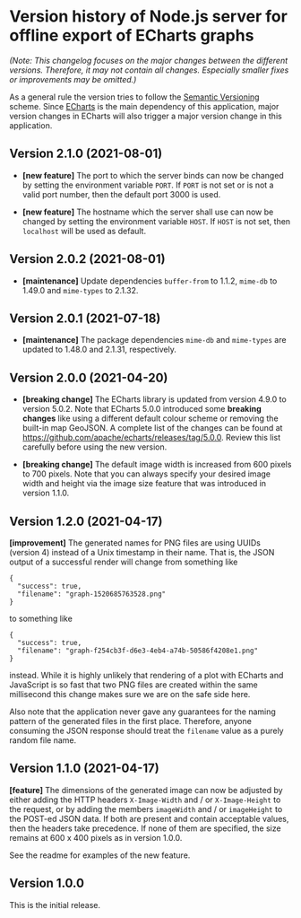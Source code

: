 # Version history of Node.js server for offline export of ECharts graphs

_(Note: This changelog focuses on the major changes between the different
versions. Therefore, it may not contain all changes. Especially smaller fixes or
improvements may be omitted.)_

As a general rule the version tries to follow the
[Semantic Versioning](https://semver.org/) scheme.
Since [ECharts](https://echarts.apache.org/) is the main dependency of this
application, major version changes in ECharts will also trigger a major version
change in this application.

## Version 2.1.0 (2021-08-01)

* __[new feature]__
The port to which the server binds can now be changed by setting the environment
variable `PORT`. If `PORT` is not set or is not a valid port number, then the
default port 3000 is used.

* __[new feature]__
The hostname which the server shall use can now be changed by setting the
environment variable `HOST`. If `HOST` is not set, then `localhost` will be
used as default.

## Version 2.0.2 (2021-08-01)

* __[maintenance]__
Update dependencies `buffer-from` to 1.1.2, `mime-db` to 1.49.0 and `mime-types`
to 2.1.32.

## Version 2.0.1 (2021-07-18)

* __[maintenance]__
The package dependencies `mime-db` and `mime-types` are updated to 1.48.0 and
2.1.31, respectively.

## Version 2.0.0 (2021-04-20)

* __[breaking change]__
The ECharts library is updated from version 4.9.0 to version 5.0.2. Note that
ECharts 5.0.0 introduced some __breaking changes__ like using a different
default colour scheme or removing the built-in map GeoJSON. A complete list of
the changes can be found at
<https://github.com/apache/echarts/releases/tag/5.0.0>. Review this list
carefully before using the new version.

* __[breaking change]__
The default image width is increased from 600 pixels to 700 pixels.
Note that you can always specify your desired image width and height via the
image size feature that was introduced in version 1.1.0.

## Version 1.2.0 (2021-04-17)

__[improvement]__
The generated names for PNG files are using UUIDs (version 4) instead of a
Unix timestamp in their name. That is, the JSON output of a successful render
will change from something like

    {
      "success": true,
      "filename": "graph-1520685763528.png"
    }

to something like

    {
      "success": true,
      "filename": "graph-f254cb3f-d6e3-4eb4-a74b-50586f4208e1.png"
    }

instead. While it is highly unlikely that rendering of a plot with ECharts and
JavaScript is so fast that two PNG files are created within the same millisecond
this change makes sure we are on the safe side here.

Also note that the application never gave any guarantees for the naming pattern
of the generated files in the first place. Therefore, anyone consuming the JSON
response should treat the `filename` value as a purely random file name.

## Version 1.1.0 (2021-04-17)

__[feature]__
The dimensions of the generated image can now be adjusted by either adding the
HTTP headers `X-Image-Width` and / or `X-Image-Height` to the request, or by
adding the members `imageWidth` and / or `imageHeight` to the POST-ed JSON data.
If both are present and contain acceptable values, then the headers take
precedence. If none of them are specified, the size remains at 600 x 400 pixels
as in version 1.0.0.

See the readme for examples of the new feature.

## Version 1.0.0

This is the initial release.
